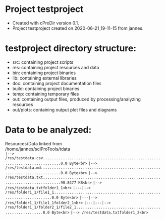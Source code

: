 # Project testproject
-    Created with cProDir version 0.1.
-    Project testproject created on 2020-06-21_19-11-15 from jannes.

# testproject directory structure:
-   src: containing project scripts
-   res: containing project resources and data
-   bin: containing project binaries
-   lib: containing external libraries
-   doc: containing project documentation files
-   build: containing project binaries
-   temp: containing temporary files
-   out: containing output files, produced by processing/analyzing resources
-   out/plots: containing output plot files and diagrams

# Data to be analyzed:
Resources/Data linked from<br>
/home/jannes/sciProTools/tdata<br>
``|--> /res/testdata.csv..............................................................................0.0 Byte<br>``
``|--> /res/testdata.md...............................................................................0.0 Byte<br>``
``|--> /res/testdata.txt..............................................................................98.8477 KB<br>``
``|--> /res/testdata.txtfolder1_1<br>``
``|---|--> /res/folder1_1/file1_1.....................................................................0.0 Byte<br>``
``|---|--> /res/folder1_1/file1_1folder2_1<br>``
``|---|---|--> /res/folder1_1/folder2_1/file2_1.......................................................0.0 Byte<br>``
``|--> /res/testdata.txtfolder1_2<br>``
